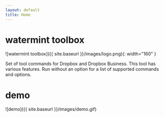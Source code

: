 ```yaml
---
layout: default
title: Home
---
```


# watermint toolbox

![watermint toolbox]({{ site.baseurl }}/images/logo.png){: width="160" }

Set of tool commands for Dropbox and Dropbox Business.
This tool has various features. Run without an option for a list of supported commands and options.

# demo

![demo]({{ site.baseurl }}/images/demo.gif)

